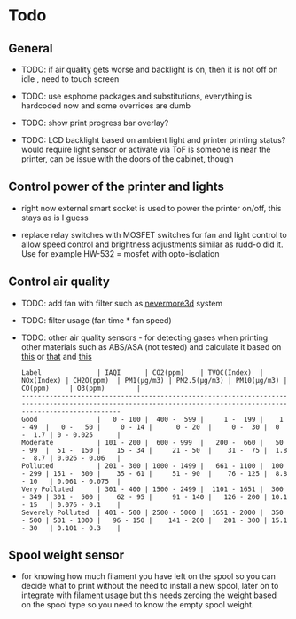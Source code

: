 # Todo

## General

- TODO: if air quality gets worse and backlight is on, then it is not off on idle , need to touch screen
- TODO: use esphome packages and substitutions, everything is hardcoded now and some overrides are dumb
- TODO: show print progress bar overlay?

- TODO: LCD backlight based on ambient light and printer printing status? would require light sensor
  or activate via ToF is someone is near the printer, can be issue with the doors of the cabinet, though

## Control power of the printer and lights

- right now external smart socket is used to power the printer on/off, this stays as is I guess

- replace relay switches with MOSFET switches for fan and light control to allow
  speed control and brightness adjustments similar as
  rudd-o did it. Use for example HW-532 = mosfet with opto-isolation

## Control air quality

- TODO: add fan with filter such as [nevermore3d](https://github.com/nevermore3d) system

- TODO: filter usage (fan time * fan speed)

- TODO: other air quality sensors - for detecting gases when printing other materials such as ABS/ASA (not tested)
  and calculate it based on [this](https://atmotube.com/atmocube-support/indoor-air-quality-index-iaqi)
  or [that](https://airly.org/en/air-quality-index-caqi-and-aqi-methods-of-calculation/)
  and [this](https://www.breeze-technologies.de/blog/calculating-an-actionable-indoor-air-quality-index/)

  <!-- markdownlint-disable line_length -->
  ```text
  Label              | IAQI      | CO2(ppm)    | TVOC(Index)  | NOx(Index) | CH2O(ppm)  | PM1(µg/m3) | PM2.5(µg/m3) | PM10(µg/m3) | CO(ppm)     | O3(ppm)        |
  ---------------------------------------------------------------------------------------------------------------------------------------------------------------
  Good               |   0 - 100 |  400 -  599 |     1 -  199 |    1 - 49  |   0 -   50 |     0 - 14 |      0 - 20  |     0 -  30 |  0   -  1.7 | 0 - 0.025      |
  Moderate           | 101 - 200 |  600 - 999  |   200 -  660 |   50 - 99  |  51 -  150 |    15 - 34 |     21 - 50  |    31 -  75 |  1.8 -  8.7 | 0.026 - 0.06   |
  Polluted           | 201 - 300 | 1000 - 1499 |   661 - 1100 |  100 - 299 | 151 -  300 |    35 - 61 |     51 - 90  |    76 - 125 |  8.8 - 10   | 0.061 - 0.075  |
  Very Polluted      | 301 - 400 | 1500 - 2499 |  1101 - 1651 |  300 - 349 | 301 -  500 |    62 - 95 |     91 - 140 |   126 - 200 | 10.1 - 15   | 0.076 - 0.1    |
  Severely Polluted  | 401 - 500 | 2500 - 5000 |  1651 - 2000 |  350 - 500 | 501 - 1000 |   96 - 150 |    141 - 200 |   201 - 300 | 15.1 - 30   | 0.101 - 0.3    |
  ```
  <!-- markdownlint-enable line_length -->

## Spool weight sensor

- for knowing how much filament you have left on the spool so you can decide what to print without
  the need to install a new spool, later on to integrate with [filament usage](https://github.com/nvtkaszpir/3d-print/tree/main/filament-usage)
  but this needs zeroing the weight based on the spool type so you need to know the empty spool weight.
